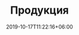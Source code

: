 ---
title: "Продукция"
date: 2019-10-17T11:22:16+06:00
draft: false
description : "this is a meta description"
---